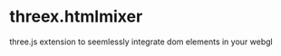 threex.htmlmixer
================

three.js extension to seemlessly integrate dom elements in your webgl
